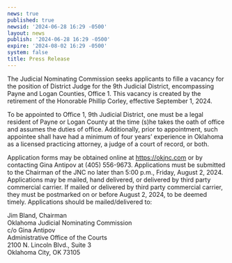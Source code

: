 ```yaml
---
news: true
published: true
newsid: '2024-06-28 16:29 -0500'
layout: news
publish: '2024-06-28 16:29 -0500'
expire: '2024-08-02 16:29 -0500'
system: false
title: Press Release
---
```

The Judicial Nominating Commission seeks applicants to fille a vacancy for the position of District Judge for the 9th Judicial District, encompassing Payne and Logan Counties, Office 1. This vacancy is created by the retirement of the Honorable Phillip Corley, effective September 1, 2024.

To be appointed to Office 1, 9th Judicial District, one must be a legal resident of Payne or Logan County at the time (s)he takes the oath of office and assumes the duties of office. Additionally, prior to appointment, such appointee shall have had a minimum of four years’ experience in Oklahoma as a licensed practicing attorney, a judge of a court of record, or both.

Application forms may be obtained online at https://okjnc.com or by contacting Gina Antipov at (405) 556-9673. Applications must be submitted to the Chairman of the JNC no later than 5:00 p.m., Friday, August 2, 2024. Applications may be mailed, hand delivered, or delivered by third party commercial carrier. If mailed or delivered by third party commercial carrier, they must be postmarked on or before August 2, 2024, to be deemed timely. Applications should be mailed/delivered to:

Jim Bland, Chairman  
Oklahoma Judicial Nominating Commission  
c/o Gina Antipov  
Administrative Office of the Courts  
2100 N. Lincoln Blvd., Suite 3  
Oklahoma City, OK 73105  
